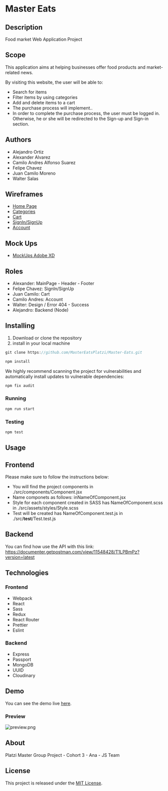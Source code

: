 # Master Eats

## Description

Food market Web Application Project

## Scope

This application aims at helping businesses offer food products and market-related news.

By visiting this website, the user will be able to:

- Search for items
- Filter items by using categories
- Add and delete items to a cart
- The purchase process will implement..
- In order to complete the purchase process, the user must be logged in. Otherwise, he or she will be redirected to the Sign-up and Sign-in section.

## Authors

- Alejandro Ortiz
- Alexander Alvarez
- Camilo Andres Alfonso Suarez
- Felipe Chavez
- Juan Camilo Moreno
- Walter Salas

## Wireframes

- [Home Page](https://docs.google.com/drawings/d/1nLAGowmQsTm9Fm_FjySarD3YVaQZlAsiq2SaSrFgP7E/edit?usp=sharing)
- [Categories](https://docs.google.com/drawings/d/1QdsPcsVG0hfi45lQyUkz_gAcpHL_o-zaIZkjZZZVys8/edit?usp=sharing)
- [Cart](https://docs.google.com/drawings/d/15oOWtrWIawqNjZeiD1g8ddk5lNrah_iRq6bFGQC2AwE/edit?usp=sharing)
- [SignIn/SignUp](https://docs.google.com/drawings/d/1fD4bgBp5PBWeh1o_za6U2wZEtbIhDcAPfxm15pcp7OA/edit?usp=sharing)
- [Account](https://docs.google.com/drawings/d/1CNXst-WBV_pSlThwBVMDMtAF5rJYv3y66pYFcrUw88s/edit?usp=sharing)

## Mock Ups

- [MockUps Adobe XD](https://xd.adobe.com/view/4ad7fd99-177a-427a-857d-4103f2bb4ee1-1f84/)

## Roles

- Alexander: MainPage - Header - Footer
- Felipe Chavez: SignIn/SignUp
- Juan Camilo: Cart
- Camilo Andres: Account
- Walter: Design / Error 404 - Success
- Alejandro: Backend (Node)

## Installing

1. Download or clone the repository
2. install in your local machine

```jsx
git clone https://github.com/MasterEatsPlatzi/Master-Eats.git
```
```jsx
npm install
```
We highly recommend scanning the project for vulnerabilities and automatically install updates to vulnerable dependencies:
```jsx
npm fix audit
```

### Running
```jsx
npm run start
```

### Testing
```jsx
npm test
```

## Usage

## Frontend
Please make sure to follow the instructions below:
- You will find the project components in ./src/components/Component.jsx
- Name componets as follows: inNameOfComponent.jsx
- Style for each component created in SASS has NameOfComponent.scss in ./src/assets/styles/Style.scss
- Test will be created has NameOfComponent.test.js in ./src/__test__/Test.test.js

## Backend
You can find how use the API with this link:
https://documenter.getpostman.com/view/11548428/T1LPBmPz?version=latest

## Technologies

### Frontend
- Webpack
- React
- Sass
- Redux
- React Router
- Prettier
- Eslint

### Backend
- Express
- Passport
- MongoDB
- UUID
- Cloudinary

## Demo

You can see the demo live [here](https://mastereatsplatzi.github.io/Master-Eats/).

### Preview

![preview.png](preview.png)

## About

Platzi Master Group Project - Cohort 3 - Ana - JS Team

## License

This project is released under the [MIT License](https://opensource.org/licenses/MIT).
